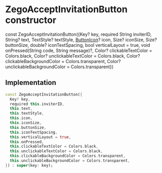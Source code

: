 


# ZegoAcceptInvitationButton constructor






const
ZegoAcceptInvitationButton({Key? key, required String inviterID, String? text, TextStyle? textStyle, [ButtonIcon](../../zego_uikit_prebuilt_live_audio_room/ButtonIcon-class.md)? icon, Size? iconSize, Size? buttonSize, double? iconTextSpacing, bool verticalLayout = true, void onPressed(String code, String message)?, Color? clickableTextColor = Colors.black, Color? unclickableTextColor = Colors.black, Color? clickableBackgroundColor = Colors.transparent, Color? unclickableBackgroundColor = Colors.transparent})





## Implementation

```dart
const ZegoAcceptInvitationButton({
  Key? key,
  required this.inviterID,
  this.text,
  this.textStyle,
  this.icon,
  this.iconSize,
  this.buttonSize,
  this.iconTextSpacing,
  this.verticalLayout = true,
  this.onPressed,
  this.clickableTextColor = Colors.black,
  this.unclickableTextColor = Colors.black,
  this.clickableBackgroundColor = Colors.transparent,
  this.unclickableBackgroundColor = Colors.transparent,
}) : super(key: key);
```







